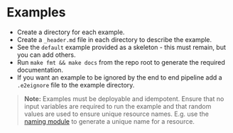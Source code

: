 # Examples

- Create a directory for each example.
- Create a `_header.md` file in each directory to describe the example.
- See the `default` example provided as a skeleton - this must remain, but you can add others.
- Run `make fmt && make docs` from the repo root to generate the required documentation.
- If you want an example to be ignored by the end to end pipeline add a `.e2eignore` file to the example directory. 

> **Note:** Examples must be deployable and idempotent. Ensure that no input variables are required to run the example and that random values are used to ensure unique resource names. E.g. use the [naming module](https://registry.terraform.io/modules/Azure/naming/azurerm/latest) to generate a unique name for a resource.
